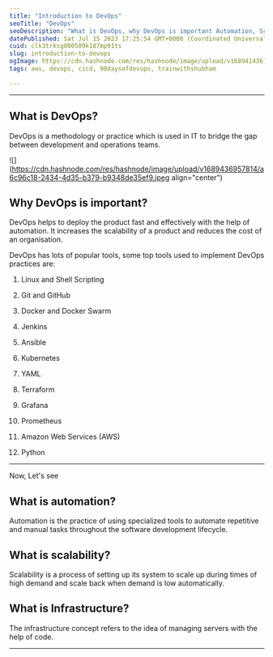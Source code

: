 ```yaml
---
title: "Introduction to DevOps"
seoTitle: "DevOps"
seoDescription: "What is DevOps, why DevOps is important Automation, Scaling and Infrastructure, DevOps tools"
datePublished: Sat Jul 15 2023 17:25:54 GMT+0000 (Coordinated Universal Time)
cuid: clk3trksg000509k187mp91ts
slug: introduction-to-devops
ogImage: https://cdn.hashnode.com/res/hashnode/image/upload/v1689414361914/575df691-c119-41dd-bffd-c4121a4cd233.png
tags: aws, devops, cicd, 90daysofdevops, trainwithshubham

---
```


---

## **What is DevOps?**

DevOps is a methodology or practice which is used in IT to bridge the gap between development and operations teams.

![](https://cdn.hashnode.com/res/hashnode/image/upload/v1689436957814/a6c96c18-2434-4d35-b379-b9348de35ef9.jpeg align="center")

## **Why DevOps is important?**

DevOps helps to deploy the product fast and effectively with the help of automation. It increases the scalability of a product and reduces the cost of an organisation.

DevOps has lots of popular tools, some top tools used to implement DevOps practices are:

1. Linux and Shell Scripting
    
2. Git and GitHub
    
3. Docker and Docker Swarm
    
4. Jenkins
    
5. Ansible
    
6. Kubernetes
    
7. YAML
    
8. Terraform
    
9. Grafana
    
10. Prometheus
    
11. Amazon Web Services (AWS)
    
12. Python
    

---

Now, Let's see

## **What is automation?**

Automation is the practice of using specialized tools to automate repetitive and manual tasks throughout the software development lifecycle.

## **What is scalability?**

Scalability is a process of setting up its system to scale up during times of high demand and scale back when demand is low automatically.

## **What is Infrastructure?**

The infrastructure concept refers to the idea of managing servers with the help of code.

---